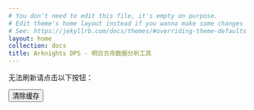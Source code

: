 ```yaml
---
# You don't need to edit this file, it's empty on purpose.
# Edit theme's home layout instead if you wanna make some changes
# See: https://jekyllrb.com/docs/themes/#overriding-theme-defaults
layout: home
collection: docs
title: Arknights DPS - 明日方舟数据分析工具
---
```


无法刷新请点击以下按钮：
<div>
    <button type="button" class="btn btn-primary" onclick="localStorage.clear();">清除缓存</button>
</div>
